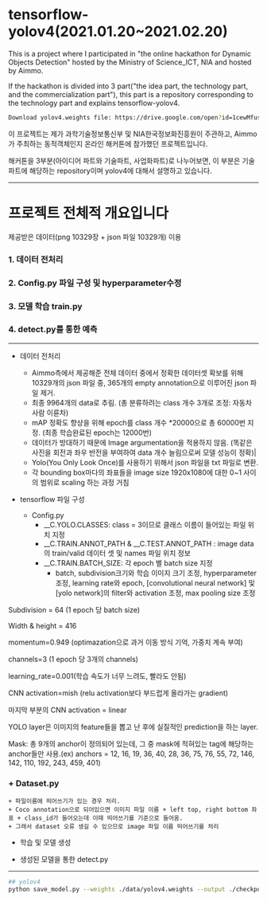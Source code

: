 # tensorflow-yolov4(2021.01.20~2021.02.20)
This is a project where I participated in "the online hackathon for Dynamic Objects Detection" hosted by the Ministry of Science_ICT, NIA and hosted by Aimmo.

If the hackathon is divided into 3 part("the idea part, the technology part, and the commercialization part"), this part is a repository corresponding to the technology part and explains tensorflow-yolov4.
```bash
Download yolov4.weights file: https://drive.google.com/open?id=1cewMfusmPjYWbrnuJRuKhPMwRe_b9PaT
```
이 프로젝트는 제가 과학기술정보통신부 및 NIA한국정보화진흥원이 주관하고, Aimmo가 주최하는 동적객체인지 온라인 해커톤에 참가했던 프로젝트입니다.

해커톤을 3부분(아이디어 파트와 기술파트, 사업화파트)로 나누어보면, 이 부분은 기술파트에 해당하는 repository이며 yolov4에 대해서 설명하고 있습니다.

------
# 프로젝트 전체적 개요입니다
제공받은 데이터(png 10329장 + json 파일 10329개) 이용

### 1. 데이터 전처리
### 2. Config.py 파일 구성 및 hyperparameter수정
### 3. 모델 학습 train.py
### 4. detect.py를 통한 예측
------
+ 데이터 전처리
  + Aimmo측에서 제공해준 전체 데이터 중에서 정확한 데이터셋 확보를 위해 10329개의 json 파일 중, 365개의 empty annotation으로 이루어진 json 파일 제거. 
  + 최종 9964개의 data로 추림. (총 분류하려는 class 개수 3개로 조정: 자동차 사람 이륜차)
  + mAP 정확도 향상을 위해 epoch를 class 개수 *20000으로 총 60000번 지정. (최종 학습완료된 epoch는 12000번)
  + 데이터가 방대하기 때문에 Image argumentation을 적용하지 않음. (똑같은 사진을 회전과 좌우 반전을 부여하여 data 개수 늘림으로써 모델 성능이 정확)|
  + Yolo(You Only Look Once)를 사용하기 위해서 json 파일을 txt 파일로 변환.
  + 각 bounding box마다의 좌표들을 image size 1920x1080에 대한 0~1 사이의 범위로 scaling 하는 과정 거침

+ tensorflow 파일 구성
  + Config.py
    + __C.YOLO.CLASSES: class = 3이므로 클래스 이름이 들어있는 파일 위치 지정
    + __C.TRAIN.ANNOT_PATH & __C.TEST.ANNOT_PATH : image data의 train/valid 데이터 셋 및 names 파일 위치 정보
    + __C.TRAIN.BATCH_SIZE: 각 epoch 별 batch size 지정
	  + batch, subdivision크기와 학습 이미지 크기 조정, hyperparameter 조정, learning rate와 epoch, [convolutional neural network] 및 [yolo network]의 filter와 activation 조정, max pooling size 조정

Subdivision = 64 (1 epoch 당 batch size)

Width & height = 416

momentum=0.949 (optimazation으로 과거 이동 방식 기억, 가중치 계속 부여)

channels=3	(1 epoch 당 3개의 channels)

learning_rate=0.001(학습 속도가 너무 느려도, 빨라도 안됨)

CNN activation=mish (relu activation보다 부드럽게 올라가는 gradient)

마지막 부분의 CNN activation = linear

YOLO layer은 이미지의 feature들을 뽑고 난 후에 실질적인 prediction을 하는 layer. 

Mask: 총 9개의 anchor이 정의되어 있는데, 그 중 mask에 적혀있는 tag에 해당하는 anchor들만 사용.(ex) anchors = 12, 16, 19, 36, 40, 28, 36, 75, 76, 55, 72, 146, 142, 110, 192, 243, 459, 401)




  ### + Dataset.py
    + 파일이름에 띄어쓰기가 있는 경우 처리.
    + Coco annotation으로 되어있으면 이미지 파일 이름 + left top, right bottom 좌표 + class_id가 들어오는데 이때 띄어쓰기를 기준으로 들어옴.
    + 그래서 dataset 오류 생길 수 있으므로 image 파일 이름 띄어쓰기를 처리

+ 학습 및 모델 생성

+ 생성된 모델을 통한 detect.py

---

```bash
## yolov4
python save_model.py --weights ./data/yolov4.weights --output ./checkpoints/yolov4-416 --input_size 416 --model yolov4 

```
